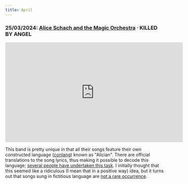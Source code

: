 ```yaml
---
title: April
---
```

### **25/03/2024**: [Alice Schach and the Magic Orchestra](https://alice-orchestra.com/) ⋅ KILLED BY ANGEL
<iframe src="https://www.youtube.com/embed/i4HsbK3fM14" width="560" height="315" title="A YouTube video" frameborder="0" allowfullscreen></iframe>

This band is pretty unique in that all their songs feature their own constructed language ([conlang](https://en.wikipedia.org/wiki/Constructed_language)) known as "Alician". There are official translations to the song lyrics, thus making it possible to decode this language; [several people have undertaken this task](https://arcaea.fandom.com/wiki/User_blog:ILuvGemz/Alice%E2%80%99s_Dictionary).
I initially thought that this seemed like a ridiculous (I mean that in a positive way) idea, but it turns out that songs sung in fictitious language are [not a rare occurrence](https://www.reddit.com/r/Music/comments/41n3f7/looking_for_songs_sung_in_a_fictionalfake_or_dead/).



